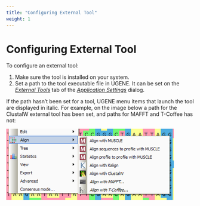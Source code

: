 ```yaml
---
title: "Configuring External Tool"
weight: 1
---
```



# Configuring External Tool

To configure an external tool:

1.  Make sure the tool is installed on your system.
2.  Set a path to the tool executable file in UGENE. It can be set on the [_External Tools_](external-tools.md) tab of the _[Application Settings](ugene-application-settings.md)_ dialog.

If the path hasn’t been set for a tool, UGENE menu items that launch the tool are displayed in italic. For example, on the image below a path for the ClustalW external tool has been set, and paths for MAFFT and T-Coffee has not:


![](/images/65930928/65930929.png)
